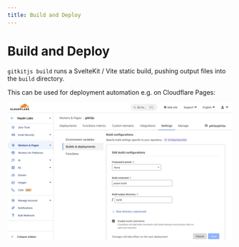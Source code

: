 ```yaml
---
title: Build and Deploy
---
```


# Build and Deploy

`gitkitjs build` runs a SvelteKit / Vite static build, pushing output files into the `build` directory.

This can be used for deployment automation e.g. on Cloudflare Pages:

![Cloudflare build configuration](images/cloudflare-build.png)
